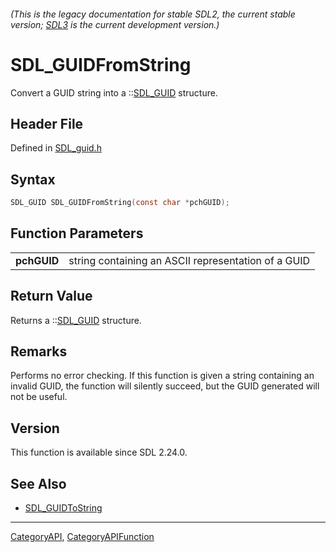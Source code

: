 ###### (This is the legacy documentation for stable SDL2, the current stable version; [SDL3](https://wiki.libsdl.org/SDL3/) is the current development version.)
# SDL_GUIDFromString

Convert a GUID string into a ::[SDL_GUID](SDL_GUID) structure.

## Header File

Defined in [SDL_guid.h](https://github.com/libsdl-org/SDL/blob/SDL2/include/SDL_guid.h)

## Syntax

```c
SDL_GUID SDL_GUIDFromString(const char *pchGUID);

```

## Function Parameters

|                 |                                                     |
| --------------- | --------------------------------------------------- |
| **pchGUID**     | string containing an ASCII representation of a GUID |

## Return Value

Returns a ::[SDL_GUID](SDL_GUID) structure.

## Remarks

Performs no error checking. If this function is given a string containing
an invalid GUID, the function will silently succeed, but the GUID generated
will not be useful.

## Version

This function is available since SDL 2.24.0.

## See Also

* [SDL_GUIDToString](SDL_GUIDToString)

----
[CategoryAPI](CategoryAPI), [CategoryAPIFunction](CategoryAPIFunction)

